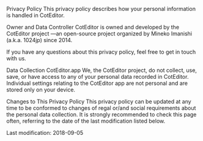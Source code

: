 Privacy Policy
This privacy policy describes how your personal information is handled in CotEditor.

Owner and Data Controller
CotEditor is owned and developed by the CotEditor project —an open-source project organized by Mineko Imanishi (a.k.a. 1024jp) since 2014.

If you have any questions about this privacy policy, feel free to get in touch with us.

Data Collection
CotEditor.app
We, the CotEditor project, do not collect, use, save, or have access to any of your personal data recorded in CotEditor. Individual settings relating to the CotEditor app are not personal and are stored only on your device.

Changes to This Privacy Policy
This privacy policy can be updated at any time to be conformed to changes of regal or/and social requirements about the personal data collection. It is strongly recommended to check this page often, referring to the date of the last modification listed below.

Last modification: 2018-09-05